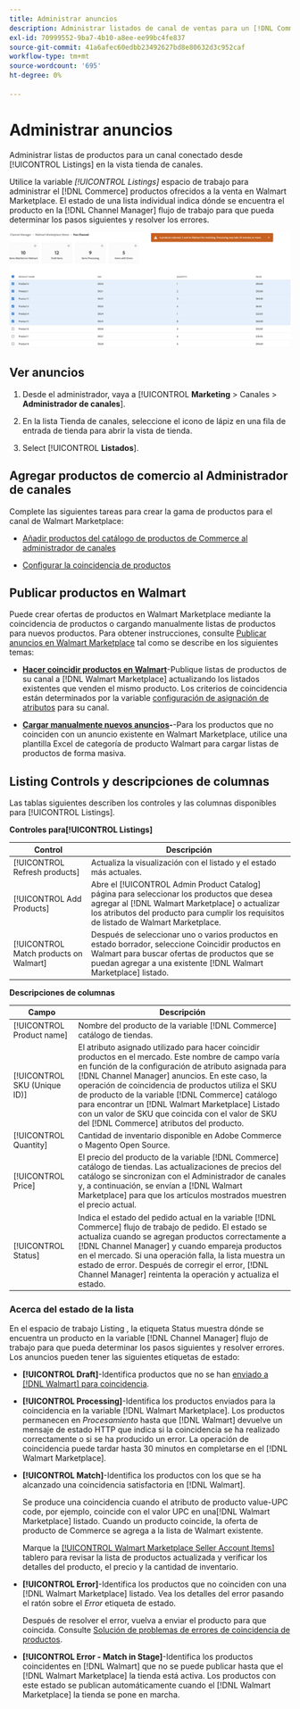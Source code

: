 ```yaml
---
title: Administrar anuncios
description: Administrar listados de canal de ventas para un [!DNL Commerce] almacenar con el administrador de canales para Adobe Commerce y Magento Open Source.
exl-id: 70999552-9ba7-4b10-a8ee-ee99bc4fe837
source-git-commit: 41a6afec60edbb23492627bd8e80632d3c952caf
workflow-type: tm+mt
source-wordcount: '695'
ht-degree: 0%

---
```


# Administrar anuncios

Administrar listas de productos para un canal conectado desde [!UICONTROL Listings] en la vista tienda de canales.

Utilice la variable *[!UICONTROL Listings]* espacio de trabajo para administrar el [!DNL Commerce] productos ofrecidos a la venta en Walmart Marketplace. El estado de una lista individual indica dónde se encuentra el producto en la [!DNL Channel Manager] flujo de trabajo para que pueda determinar los pasos siguientes y resolver los errores.

![Página Listados de un canal de ventas conectado](assets/products-submit-for-matching.png)

## Ver anuncios

1. Desde el administrador, vaya a [!UICONTROL **Marketing** > Canales > **Administrador de canales**].

1. En la lista Tienda de canales, seleccione el icono de lápiz en una fila de entrada de tienda para abrir la vista de tienda.

1. Select [!UICONTROL **Listados**].

## Agregar productos de comercio al Administrador de canales

Complete las siguientes tareas para crear la gama de productos para el canal de Walmart Marketplace:

* [Añadir productos del catálogo de productos de Commerce al administrador de canales](add-products-to-connected-channel.md)

* [Configurar la coincidencia de productos](map-product-attributes-for-matching.md#configure-product-attribute-settings)

## Publicar productos en Walmart

Puede crear ofertas de productos en Walmart Marketplace mediante la coincidencia de productos o cargando manualmente listas de productos para nuevos productos. Para obtener instrucciones, consulte [Publicar anuncios en Walmart Marketplace](publish-listings-to-marketplace.md) tal como se describe en los siguientes temas:

* **[Hacer coincidir productos en Walmart](publish-listings-to-marketplace.md)**-Publique listas de productos de su canal a [!DNL Walmart Marketplace] actualizando los listados existentes que venden el mismo producto. Los criterios de coincidencia están determinados por la variable [configuración de asignación de atributos](map-product-attributes-for-matching.md) para su canal.

* **[Cargar manualmente nuevos anuncios](publish-listings-to-marketplace.md#upload-new-product-listings)-**-Para los productos que no coinciden con un anuncio existente en Walmart Marketplace, utilice una plantilla Excel de categoría de producto Walmart para cargar listas de productos de forma masiva.

## Listing Controls y descripciones de columnas

Las tablas siguientes describen los controles y las columnas disponibles para [!UICONTROL Listings].

**Controles para[!UICONTROL Listings]**

| **Control** | **Descripción** |
|----------------------------------------|--------------------------------------------------------------------------------------------------------------------------------------------------------------------------------------------------------------|
| [!UICONTROL Refresh products] | Actualiza la visualización con el listado y el estado más actuales. |
| [!UICONTROL Add Products] | Abre el [!UICONTROL Admin Product Catalog] página para seleccionar los productos que desea agregar al [!DNL Walmart Marketplace] o actualizar los atributos del producto para cumplir los requisitos de listado de Walmart Marketplace. |
| [!UICONTROL Match products on Walmart] | Después de seleccionar uno o varios productos en estado borrador, seleccione Coincidir productos en Walmart para buscar ofertas de productos que se puedan agregar a una existente [!DNL Walmart Marketplace] listado. |


**Descripciones de columnas**

| **Campo** | **Descripción** |
|------------------------------|-----------------------------------------------------------------------------------------------------------------------------------------------------------------------------------------------------------------------------------------------------------------------------------------------------------------------------------------------------------------------------------------------------------------------|
| [!UICONTROL Product name] | Nombre del producto de la variable [!DNL Commerce] catálogo de tiendas. |
| [!UICONTROL SKU (Unique ID)] | El atributo asignado utilizado para hacer coincidir productos en el mercado. Este nombre de campo varía en función de la configuración de atributo asignada para [!DNL Channel Manager] anuncios. En este caso, la operación de coincidencia de productos utiliza el SKU de producto de la variable [!DNL Commerce] catálogo para encontrar un [!DNL Walmart Marketplace]  Listado con un valor de SKU que coincida con el valor de SKU del [!DNL Commerce] atributos del producto. |
| [!UICONTROL  Quantity] | Cantidad de inventario disponible en Adobe Commerce o Magento Open Source. |
| [!UICONTROL Price] | El precio del producto de la variable [!DNL Commerce] catálogo de tiendas. Las actualizaciones de precios del catálogo se sincronizan con el Administrador de canales y, a continuación, se envían a [!DNL Walmart Marketplace]  para que los artículos mostrados muestren el precio actual. |
| [!UICONTROL Status] | Indica el estado del pedido actual en la variable [!DNL Commerce] flujo de trabajo de pedido. El estado se actualiza cuando se agregan productos correctamente a [!DNL Channel Manager] y cuando empareja productos en el mercado. Si una operación falla, la lista muestra un estado de error. Después de corregir el error, [!DNL Channel Manager] reintenta la operación y actualiza el estado. |


### Acerca del estado de la lista

En el espacio de trabajo Listing , la etiqueta Status muestra dónde se encuentra un producto en la variable [!DNL Channel Manager] flujo de trabajo para que pueda determinar los pasos siguientes y resolver errores. Los anuncios pueden tener las siguientes etiquetas de estado:

* **[!UICONTROL Draft]**-Identifica productos que no se han [enviado a [!DNL Walmart] para coincidencia](publish-listings-to-marketplace.md#match-products).

* **[!UICONTROL Processing]**-Identifica los productos enviados para la coincidencia en la variable [!DNL Walmart Marketplace]. Los productos permanecen en *Procesamiento* hasta que [!DNL Walmart] devuelve un mensaje de estado HTTP que indica si la coincidencia se ha realizado correctamente o si se ha producido un error. La operación de coincidencia puede tardar hasta 30 minutos en completarse en el [!DNL Walmart Marketplace].

* **[!UICONTROL Match]**-Identifica los productos con los que se ha alcanzado una coincidencia satisfactoria en [!DNL Walmart].

   Se produce una coincidencia cuando el atributo de producto value-UPC code, por ejemplo, coincide con el valor UPC en una[!DNL Walmart Marketplace] listado. Cuando un producto coincide, la oferta de producto de Commerce se agrega a la lista de Walmart existente.

   Marque la [[!UICONTROL Walmart Marketplace Seller Account Items]](https://seller.walmart.com/items-and-inventory/manage-items) tablero para revisar la lista de productos actualizada y verificar los detalles del producto, el precio y la cantidad de inventario.


* **[!UICONTROL Error]**-Identifica los productos que no coinciden con una [!DNL Walmart Marketplace] listado. Vea los detalles del error pasando el ratón sobre el *Error* etiqueta de estado.

   Después de resolver el error, vuelva a enviar el producto para que coincida. Consulte [Solución de problemas de errores de coincidencia de productos](https://docs.google.com/document/d/1bEbCyVLXJQQsbZvEwetJvZKWQJOKoiw5Ia1uB4Bs4uo/edit#heading=h.sz6eji8z9vzy).

* **[!UICONTROL Error - Match in Stage]**-Identifica los productos coincidentes en [!DNL Walmart] que no se puede publicar hasta que el [!DNL Walmart Marketplace] la tienda está activa. Los productos con este estado se publican automáticamente cuando el [!DNL Walmart Marketplace] la tienda se pone en marcha.
